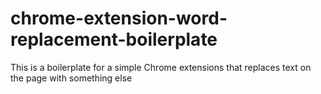 # chrome-extension-word-replacement-boilerplate
This is a boilerplate for a simple Chrome extensions that replaces text on the page with something else
